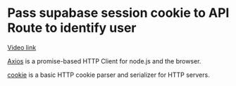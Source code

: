# Pass supabase session cookie to API Route to identify user

[Video link](https://www.egghead.io/lessons/supabase-pass-supabase-session-cookie-to-api-route-to-identify-user?pl=build-a-saas-product-with-next-js-supabase-and-stripe-61f2bc20)

<TimeStamp start="00:20" end="00:25">

[Axios](https://axios-http.com/docs/intro) is a promise-based HTTP Client for node.js and the browser.

</TimeStamp>

<TimeStamp start="00:00" end="00:00">

[cookie](https://www.npmjs.com/package/cookie) is a basic HTTP cookie parser and serializer for HTTP servers.

</TimeStamp>
